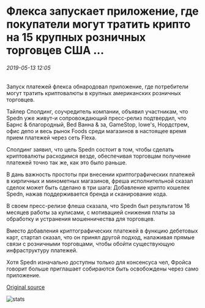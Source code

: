 # Флекса запускает приложение, где покупатели могут тратить крипто на 15 крупных розничных торговцев США ...

###### 2019-05-13 12:05

Запуск платежей флекса обнародовал приложение, где потребители могут тратить криптовалюты в крупных американских розничных торговцев.

Тайлер Сполдинг, соучредитель компании, объявил участникам, что Spedn уже живут-и сопровождающий пресс-релиз подтвердил, что Барнс & благородный, Bed Ванна & за, GameStop, lowe's, Нордстрем, офис депо и весь рынок Foods среди магазинов в настоящее время прием платежей через сеть Flexа.

Сполдинг заявил, что цель Spedn состоит в том, чтобы сделать криптовалюты расходимся везде, обеспечивая торговцам получение платежей точно так же, как это было раньше.

В дань важность простоты при внесении криптографических платежей в кирпичных и минометных магазинов, фреша исполнительной сказал сделок может быть сделано в три шага: Добавление крипто кошелек Spedn, нажав поддерживается бренда и сканирование кода.

В своем пресс-релизе флеша сказала, что Spedn был результатом 16 месяцев работы за кулисами, с мотивацией снижения платы за обработку и устранения мошенничества для торговцев.

Вместо добавления криптографических платежей в функцию дебетовых карт, стартап сказал, что он принял другой подход, налаживая прямые связи с розничными торговцами, чтобы обойти существующую инфраструктуру платежей.

Хотя Spedn изначально доступны только для консенсуса чел, Фройса говорит больше приглашает собираются быть освобождены через само приложение.

[Original source](https://cointelegraph.com/news/flexa-launches-app-where-shoppers-can-spend-crypto-at-15-major-us-retailers)

![stats](https://c.statcounter.com/11760860/0/a89fa40b/1/ "stats")